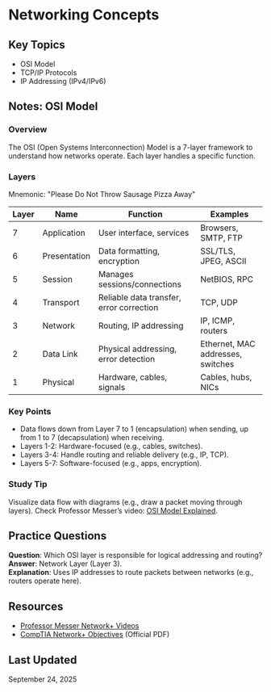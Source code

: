 # Networking Concepts

## Key Topics
- OSI Model
- TCP/IP Protocols
- IP Addressing (IPv4/IPv6)

## Notes: OSI Model

### Overview
The OSI (Open Systems Interconnection) Model is a 7-layer framework to understand how networks operate. Each layer handles a specific function.

### Layers
Mnemonic: "Please Do Not Throw Sausage Pizza Away"

| Layer | Name          | Function                              | Examples                     |
|-------|---------------|---------------------------------------|------------------------------|
| 7     | Application   | User interface, services             | Browsers, SMTP, FTP          |
| 6     | Presentation  | Data formatting, encryption          | SSL/TLS, JPEG, ASCII         |
| 5     | Session       | Manages sessions/connections         | NetBIOS, RPC                 |
| 4     | Transport     | Reliable data transfer, error correction | TCP, UDP                  |
| 3     | Network       | Routing, IP addressing               | IP, ICMP, routers            |
| 2     | Data Link     | Physical addressing, error detection | Ethernet, MAC addresses, switches |
| 1     | Physical      | Hardware, cables, signals            | Cables, hubs, NICs           |

### Key Points
- Data flows down from Layer 7 to 1 (encapsulation) when sending, up from 1 to 7 (decapsulation) when receiving.
- Layers 1-2: Hardware-focused (e.g., cables, switches).
- Layers 3-4: Handle routing and reliable delivery (e.g., IP, TCP).
- Layers 5-7: Software-focused (e.g., apps, encryption).

### Study Tip
Visualize data flow with diagrams (e.g., draw a packet moving through layers). Check Professor Messer’s video: [OSI Model Explained](https://www.youtube.com).

## Practice Questions
**Question**: Which OSI layer is responsible for logical addressing and routing?  
**Answer**: Network Layer (Layer 3).  
**Explanation**: Uses IP addresses to route packets between networks (e.g., routers operate here).

## Resources
- [Professor Messer Network+ Videos](https://www.youtube.com/playlist)
- [CompTIA Network+ Objectives](https://www.comptia.org) (Official PDF)

## Last Updated
September 24, 2025